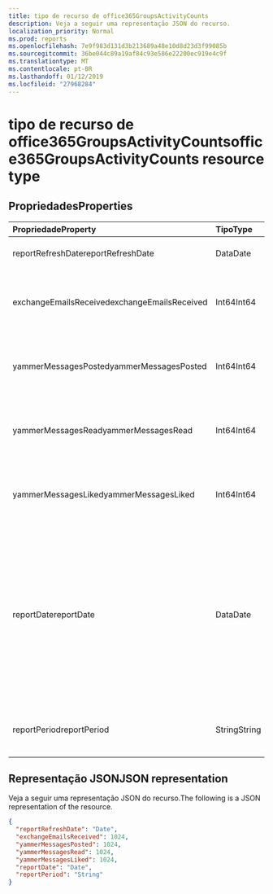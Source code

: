 ```yaml
---
title: tipo de recurso de office365GroupsActivityCounts
description: Veja a seguir uma representação JSON do recurso.
localization_priority: Normal
ms.prod: reports
ms.openlocfilehash: 7e9f983d131d3b213689a48e10d8d23d3f99085b
ms.sourcegitcommit: 36be044c89a19af84c93e586e22200ec919e4c9f
ms.translationtype: MT
ms.contentlocale: pt-BR
ms.lasthandoff: 01/12/2019
ms.locfileid: "27968284"
---
```

# <a name="office365groupsactivitycounts-resource-type"></a><span data-ttu-id="7219b-103">tipo de recurso de office365GroupsActivityCounts</span><span class="sxs-lookup"><span data-stu-id="7219b-103">office365GroupsActivityCounts resource type</span></span>

## <a name="properties"></a><span data-ttu-id="7219b-104">Propriedades</span><span class="sxs-lookup"><span data-stu-id="7219b-104">Properties</span></span>

| <span data-ttu-id="7219b-105">Propriedade</span><span class="sxs-lookup"><span data-stu-id="7219b-105">Property</span></span>               | <span data-ttu-id="7219b-106">Tipo</span><span class="sxs-lookup"><span data-stu-id="7219b-106">Type</span></span>   | <span data-ttu-id="7219b-107">Descrição</span><span class="sxs-lookup"><span data-stu-id="7219b-107">Description</span></span>                              |
| :--------------------- | :----- | ---------------------------------------- |
| <span data-ttu-id="7219b-108">reportRefreshDate</span><span class="sxs-lookup"><span data-stu-id="7219b-108">reportRefreshDate</span></span>      | <span data-ttu-id="7219b-109">Data</span><span class="sxs-lookup"><span data-stu-id="7219b-109">Date</span></span>   | <span data-ttu-id="7219b-110">A última data do conteúdo.</span><span class="sxs-lookup"><span data-stu-id="7219b-110">The latest date of the content.</span></span>          |
| <span data-ttu-id="7219b-111">exchangeEmailsReceived</span><span class="sxs-lookup"><span data-stu-id="7219b-111">exchangeEmailsReceived</span></span> | <span data-ttu-id="7219b-112">Int64</span><span class="sxs-lookup"><span data-stu-id="7219b-112">Int64</span></span>  | <span data-ttu-id="7219b-113">O número de emails recebidos por caixas de correio de grupo.</span><span class="sxs-lookup"><span data-stu-id="7219b-113">The number of emails received by Group mailboxes.</span></span> |
| <span data-ttu-id="7219b-114">yammerMessagesPosted</span><span class="sxs-lookup"><span data-stu-id="7219b-114">yammerMessagesPosted</span></span>   | <span data-ttu-id="7219b-115">Int64</span><span class="sxs-lookup"><span data-stu-id="7219b-115">Int64</span></span>  | <span data-ttu-id="7219b-116">O número de mensagens postadas em grupos de Yammer.</span><span class="sxs-lookup"><span data-stu-id="7219b-116">The number of messages posted to Yammer groups.</span></span> |
| <span data-ttu-id="7219b-117">yammerMessagesRead</span><span class="sxs-lookup"><span data-stu-id="7219b-117">yammerMessagesRead</span></span>     | <span data-ttu-id="7219b-118">Int64</span><span class="sxs-lookup"><span data-stu-id="7219b-118">Int64</span></span>  | <span data-ttu-id="7219b-119">O número de mensagens lidas em grupos do Yammer.</span><span class="sxs-lookup"><span data-stu-id="7219b-119">The number of messages read in Yammer groups.</span></span> |
| <span data-ttu-id="7219b-120">yammerMessagesLiked</span><span class="sxs-lookup"><span data-stu-id="7219b-120">yammerMessagesLiked</span></span>    | <span data-ttu-id="7219b-121">Int64</span><span class="sxs-lookup"><span data-stu-id="7219b-121">Int64</span></span>  | <span data-ttu-id="7219b-122">O número de mensagens curtidas em grupos do Yammer.</span><span class="sxs-lookup"><span data-stu-id="7219b-122">The number of messages liked in Yammer groups.</span></span> |
| <span data-ttu-id="7219b-123">reportDate</span><span class="sxs-lookup"><span data-stu-id="7219b-123">reportDate</span></span>             | <span data-ttu-id="7219b-124">Data</span><span class="sxs-lookup"><span data-stu-id="7219b-124">Date</span></span>   | <span data-ttu-id="7219b-125">A data em que um número de emails que foram enviado para uma caixa de correio de grupo ou um número de mensagens publicado, ler ou curtidas em um grupo do Yammer</span><span class="sxs-lookup"><span data-stu-id="7219b-125">The date on which a number of emails were sent to a group mailbox or a number of messages were posted, read, or liked in a Yammer group</span></span> |
| <span data-ttu-id="7219b-126">reportPeriod</span><span class="sxs-lookup"><span data-stu-id="7219b-126">reportPeriod</span></span>           | <span data-ttu-id="7219b-127">String</span><span class="sxs-lookup"><span data-stu-id="7219b-127">String</span></span> | <span data-ttu-id="7219b-128">O número de dias que abrange o relatório.</span><span class="sxs-lookup"><span data-stu-id="7219b-128">The number of days the report covers.</span></span>    |

## <a name="json-representation"></a><span data-ttu-id="7219b-129">Representação JSON</span><span class="sxs-lookup"><span data-stu-id="7219b-129">JSON representation</span></span>

<span data-ttu-id="7219b-130">Veja a seguir uma representação JSON do recurso.</span><span class="sxs-lookup"><span data-stu-id="7219b-130">The following is a JSON representation of the resource.</span></span>

<!-- {
  "blockType": "resource",
  "@odata.type": "microsoft.graph.office365GroupsActivityCounts"
} -->

```json
{
  "reportRefreshDate": "Date", 
  "exchangeEmailsReceived": 1024, 
  "yammerMessagesPosted": 1024, 
  "yammerMessagesRead": 1024, 
  "yammerMessagesLiked": 1024, 
  "reportDate": "Date", 
  "reportPeriod": "String"
}
```
